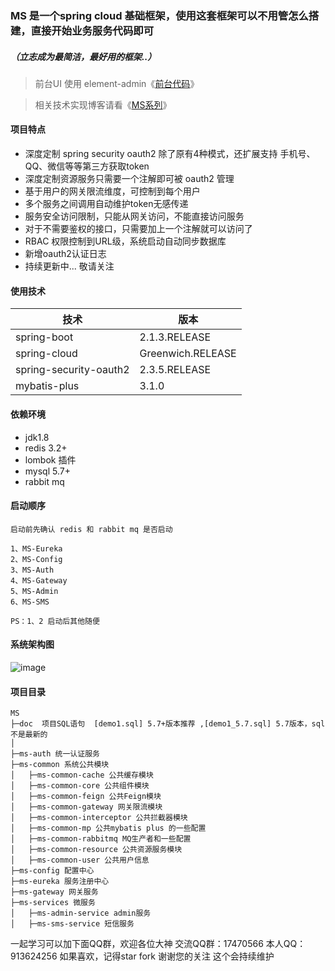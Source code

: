 ### MS 是一个spring cloud 基础框架，使用这套框架可以不用管怎么搭建，直接开始业务服务代码即可
##### （立志成为最简洁，最好用的框架..）

>  前台UI 使用 element-admin《[前台代码](https://github.com/yzcheng90/ms-ui)》

> 相关技术实现博客请看《[MS系列](https://blog.csdn.net/qq_15273441/article/category/9183057)》

#### 项目特点

- 深度定制 spring security oauth2 除了原有4种模式，还扩展支持 手机号、QQ、微信等等第三方获取token
- 深度定制资源服务只需要一个注解即可被 oauth2 管理
- 基于用户的网关限流维度，可控制到每个用户
- 多个服务之间调用自动维护token无感传递
- 服务安全访问限制，只能从网关访问，不能直接访问服务 
- 对于不需要鉴权的接口，只需要加上一个注解就可以访问了
- RBAC 权限控制到URL级，系统启动自动同步数据库
- 新增oauth2认证日志
- 持续更新中...	敬请关注

#### 使用技术

|  技术   |   版本   |
| ---- | ---- |
|   spring-boot   |   2.1.3.RELEASE   |
|   spring-cloud   |   Greenwich.RELEASE   |
|   spring-security-oauth2   |   2.3.5.RELEASE   |
|   mybatis-plus   |   3.1.0   |


#### 依赖环境

- jdk1.8
- redis 3.2+
- lombok 插件
- mysql 5.7+
- rabbit mq

####  启动顺序
    
    启动前先确认 redis 和 rabbit mq 是否启动
    
    1、MS-Eureka
    2、MS-Config
    3、MS-Auth
    4、MS-Gateway
    5、MS-Admin
    6、MS-SMS
    
    PS：1、2 启动后其他随便
    

#### 系统架构图
![image](https://github.com/yzcheng90/MS/blob/master/doc/architecture_pic.png)

#### 项目目录
```
MS
├─doc  项目SQL语句  [demo1.sql] 5.7+版本推荐 ,[demo1_5.7.sql] 5.7版本，sql不是最新的
│
├─ms-auth 统一认证服务
├─ms-common 系统公共模块
│   ├─ms-common-cache 公共缓存模块
│   ├─ms-common-core 公共组件模块
│   ├─ms-common-feign 公共Feign模块
│   ├─ms-common-gateway 网关限流模块
│   ├─ms-common-interceptor 公共拦截器模块
│   ├─ms-common-mp 公共mybatis plus 的一些配置
│   ├─ms-common-rabbitmq MQ生产者和一些配置
│   ├─ms-common-resource 公共资源服务模块
│   ├─ms-common-user 公共用户信息
├─ms-config 配置中心
├─ms-eureka 服务注册中心
├─ms-gateway 网关服务
├─ms-services 微服务
│   ├─ms-admin-service admin服务
│   ├─ms-sms-service 短信服务

```

一起学习可以加下面QQ群，欢迎各位大神
交流QQ群：17470566
本人QQ：913624256
如果喜欢，记得star fork 谢谢您的关注 这个会持续维护	